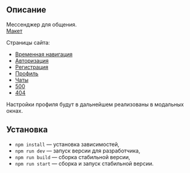 ## Описание

Мессенджер для общения.
<br>
[Макет](https://www.figma.com/file/jF5fFFzgGOxQeB4CmKWTiE/Chat_external_link?node-id=0%3A1)

Страницы сайта:
- [Временная навигация](https://zippy-naiad-0e9543.netlify.app/)
- [Авторизация](https://zippy-naiad-0e9543.netlify.app/login/)
- [Регистрация](https://zippy-naiad-0e9543.netlify.app/registration/)
- [Профиль](https://zippy-naiad-0e9543.netlify.app/profile/)
- [Чаты](https://zippy-naiad-0e9543.netlify.app/chat/)
- [500](https://zippy-naiad-0e9543.netlify.app/500/)
- [404](https://zippy-naiad-0e9543.netlify.app/404/)

Настройки профиля будут в дальнейшем реализованы в модальных окнах.

## Установка

- `npm install` — установка зависимостей,
- `npm run dev` — запуск версии для разработчика,
- `npm run build` — сборка стабильной версии,
- `npm run start` — сборка и запуск стабильной версии.
